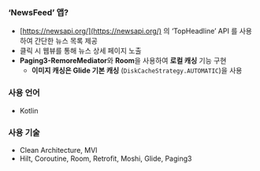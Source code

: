 ### ‘NewsFeed’ 앱?

- [https://newsapi.org/](https://newsapi.org/) 의 ‘TopHeadline’ API 를 사용하여 간단한 뉴스 목록 제공
- 클릭 시 웹뷰를 통해 뉴스 상세 페이지 노출
- **Paging3-RemoreMediator**와 **Room**을 사용하여 **로컬 캐싱** 기능 구현
    - **이미지 캐싱은 Glide 기본 캐싱** (`DiskCacheStrategy.AUTOMATIC`)을 사용

### 사용 언어

- Kotlin

### 사용 기술

- Clean Architecture, MVI
- Hilt, Coroutine, Room, Retrofit, Moshi, Glide, Paging3
